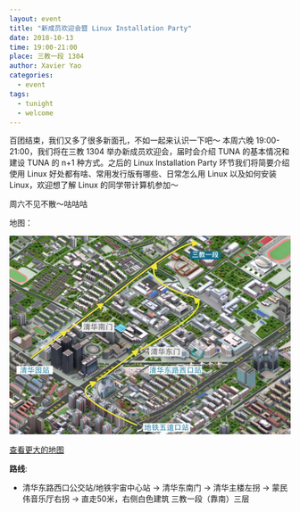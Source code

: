 ```yaml
---
layout: event
title: "新成员欢迎会暨 Linux Installation Party"
date: 2018-10-13
time: 19:00-21:00
place: 三教一段 1304
author: Xavier Yao
categories:
  - event
tags:
  - tunight
  - welcome
---
```


百团结束，我们又多了很多新面孔，不如一起来认识一下吧～ 本周六晚 19:00-21:00，我们将在三教 1304 举办新成员欢迎会，届时会介绍 TUNA 的基本情况和建设 TUNA 的 n+1 种方式。之后的 Linux Installation Party 环节我们将简要介绍使用 Linux 好处都有啥、常用发行版有哪些、日常怎么用 Linux 以及如何安装 Linux，欢迎想了解 Linux 的同学带计算机参加～

周六不见不散～咕咕咕

地图：

![](/assets/img/events/map_t3_sec1.jpg)

<a class="hidden-xs" href="https://www.openstreetmap.org/#map=18/40.00120/116.32246">查看更大的地图</a>

**路线**:

- 清华东路西口公交站/地铁宇宙中心站 -> 清华东南门 -> 清华主楼左拐 -> 蒙民伟音乐厅右拐 -> 直走50米，右侧白色建筑 三教一段（靠南）三层
